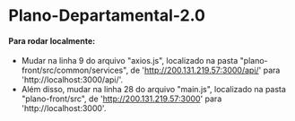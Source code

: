 # Plano-Departamental-2.0
#### Para rodar localmente:
- Mudar na linha 9 do arquivo "axios.js", localizado na pasta "plano-front/src/common/services", de 'http://200.131.219.57:3000/api/' para 'http://localhost:3000/api/'.
- Além disso, mudar na linha 28 do arquivo "main.js", localizado na pasta "plano-front/src", de 'http://200.131.219.57:3000' para 'http://localhost:3000'.